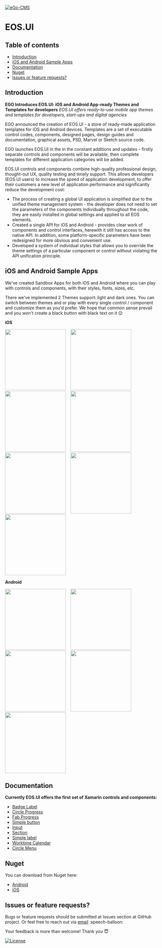 [![eGo-CMS](https://rawgithub.com/ego-cms/Resources/master/Badges_by_EGO/by_EGO.svg)](http://ego-cms.com/?utm_source=github)

EOS.UI 
==================
## Table of contents
* [Introduction](../..#introduction)
* [iOS and Android Sample Apps](../..#ios-and-android-sample-apps)
* [Documentation](../..#documentation)
* [Nuget](../..#nuget)
* [Issues or feature requests?](../..#issues-or-feature-requests)

Introduction
-----------
**EGO Introduces EOS.UI: iOS and Android App-ready Themes and Templates for developers**
*EOS.UI offers ready-to-use mobile app themes and templates for developers, start-ups and digital agencies*

EGO announced the creation of EOS.UI - a store of ready-made application templates for iOS and Android devices. Templates are a set of executable control codes, components, designed pages, design guides and documentation, graphical assets, PSD, Marvel or Sketch source code.

EGO launches EOS.UI in the in the constant additions and updates - firstly separate controls and components will be available, then complete templates for different application categories will be added.

EOS.UI controls and components combine high-quality professional design, thought-out UX, quality testing and timely support. This allows developers (EOS.UI users) to increase the speed of application development, to offer their customers a new level of application performance and significantly reduce the development cost:

* The process of creating a global UI application is simplified due to the unified theme management system - the developer does not need to set the parameters of the components individually throughout the code, they are easily installed in global settings and applied to all EOS elements.
* Created a single API for iOS and Android - provides clear work of components and control interfaces, herewith it still has access to the native API. In addition, some platform-specific parameters have been redesigned for more obvious and convenient use.
* Developed a system of individual styles that allows you to override the theme settings of a particular component or control without violating the API unification principle.

iOS and Android Sample Apps
-----------
We've created Sandbox Apps for both iOS and Android where you can play with controls and components, with their styles, fonts, sizes, etc. 

There we've implemented 2 Themes support: light and dark ones. You can switch between themes and or play with every single control / component and customize them as you'd prefer. We hope that common sense prevail and you won't create a black button with black text on it :wink:

**iOS**

<img src="https://github.com/ego-cms/Resources/blob/master/EOSUI_images/readme_Main_iOS.PNG" width="200"/>&nbsp;&nbsp;&nbsp;
<img src="https://github.com/ego-cms/Resources/blob/master/EOSUI_images/readme_Worktime_Light_iOS.PNG" width="200"/>&nbsp;&nbsp;&nbsp;
<img src="https://github.com/ego-cms/Resources/blob/master/EOSUI_images/readme_Worktime_Dark_iOS.PNG" width="200"/>&nbsp;&nbsp;&nbsp;
<img src="https://github.com/ego-cms/Resources/blob/master/EOSUI_images/readme_Badge_Light_iOS.PNG" width="200"/>&nbsp;&nbsp;&nbsp;
<img src="https://github.com/ego-cms/Resources/blob/master/EOSUI_images/readme_Badge_Dark_iOS.PNG" width="200"/>&nbsp;&nbsp;&nbsp;
<img src="https://github.com/ego-cms/Resources/blob/master/EOSUI_images/readme_Fab_iOS.PNG" width="200"/>&nbsp;&nbsp;&nbsp;
<img src="https://github.com/ego-cms/Resources/blob/master/EOSUI_images/readme_CircleProgress_iOS.PNG" width="200"/>

**Android**

<img src="https://github.com/ego-cms/Resources/blob/master/EOSUI_images/readme_Main_Droid.png" width="200"/>&nbsp;&nbsp;&nbsp;
<img src="https://github.com/ego-cms/Resources/blob/master/EOSUI_images/readme_Badge_Light_Droid.png" width="200"/>&nbsp;&nbsp;&nbsp;
<img src="https://github.com/ego-cms/Resources/blob/master/EOSUI_images/readme_Badge_Dark_Droid.png" width="200"/>&nbsp;&nbsp;&nbsp;
<img src="https://github.com/ego-cms/Resources/blob/master/EOSUI_images/readme_Worktime_Light_Droid.png" width="200"/>&nbsp;&nbsp;&nbsp;
<img src="https://github.com/ego-cms/Resources/blob/master/EOSUI_images/readme_Worktime_Dark_Droid.png" width="200"/>

Documentation
-----------
**Currently EOS.UI offers the first set of Xamarin controls and components:**
* [Badge Label](../../wiki/BadgeLabel)
* [Circle Progress](../../wiki/CircleProgress)
* [Fab Progress](../../wiki/FabProgress)
* [Simple button](../../wiki/SimpleButton)
* [Input](../../wiki/Input)
* [Section](../../wiki/Section)
* [Simple label](../../wiki/SimpleLabel)
* [Worktime Calendar](../../wiki/Worktime-calendar)
* [Circle Menu](../../wiki/Circle-menu)

Nuget
-----------
You can download from Nuget here:
* [Android](https://www.nuget.org/packages/EOS.UI.Droid/)
* [iOS](https://www.nuget.org/packages/EOS.UI.iOS/)

Issues or feature requests?
-----------
Bugs or feature requests should be submitted at Issues section at GitHub project. Or feel free to reach out via [email](mailto:oksana@ego-cms.com) :speech-balloon:

Your feedback is more than welcome! Thank you :innocent: 

[![License](https://rawgit.com/ego-cms/Resources/master/License/license.svg)]()

